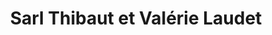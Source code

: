 ---
title: "Sarl Thibaut et Valérie Laudet"
url: /beaulon/sarl-thibaut-et-valerie-laudet/
shop: Metzgerei
---